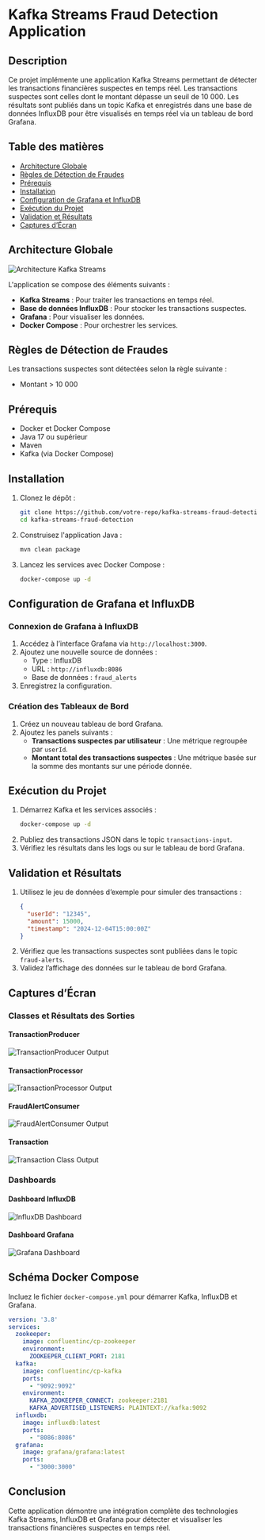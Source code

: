 # Kafka Streams Fraud Detection Application

## Description
Ce projet implémente une application Kafka Streams permettant de détecter les transactions financières suspectes en temps réel. Les transactions suspectes sont celles dont le montant dépasse un seuil de 10 000. Les résultats sont publiés dans un topic Kafka et enregistrés dans une base de données InfluxDB pour être visualisés en temps réel via un tableau de bord Grafana.

## Table des matières
- [Architecture Globale](#architecture-globale)
- [Règles de Détection de Fraudes](#règles-de-détection-de-fraudes)
- [Prérequis](#prérequis)
- [Installation](#installation)
- [Configuration de Grafana et InfluxDB](#configuration-de-grafana-et-influxdb)
- [Exécution du Projet](#exécution-du-projet)
- [Validation et Résultats](#validation-et-résultats)
- [Captures d’Écran](#captures-d’écran)

## Architecture Globale
![Architecture Kafka Streams](path/to/architecture-diagram.png)

L'application se compose des éléments suivants :
- **Kafka Streams** : Pour traiter les transactions en temps réel.
- **Base de données InfluxDB** : Pour stocker les transactions suspectes.
- **Grafana** : Pour visualiser les données.
- **Docker Compose** : Pour orchestrer les services.

## Règles de Détection de Fraudes
Les transactions suspectes sont détectées selon la règle suivante :
- Montant > 10 000

## Prérequis
- Docker et Docker Compose
- Java 17 ou supérieur
- Maven
- Kafka (via Docker Compose)

## Installation
1. Clonez le dépôt :
   ```bash
   git clone https://github.com/votre-repo/kafka-streams-fraud-detection.git
   cd kafka-streams-fraud-detection
   ```

2. Construisez l'application Java :
   ```bash
   mvn clean package
   ```

3. Lancez les services avec Docker Compose :
   ```bash
   docker-compose up -d
   ```

## Configuration de Grafana et InfluxDB
### Connexion de Grafana à InfluxDB
1. Accédez à l’interface Grafana via `http://localhost:3000`.
2. Ajoutez une nouvelle source de données :
   - Type : InfluxDB
   - URL : `http://influxdb:8086`
   - Base de données : `fraud_alerts`
3. Enregistrez la configuration.

### Création des Tableaux de Bord
1. Créez un nouveau tableau de bord Grafana.
2. Ajoutez les panels suivants :
   - **Transactions suspectes par utilisateur** : Une métrique regroupée par `userId`.
   - **Montant total des transactions suspectes** : Une métrique basée sur la somme des montants sur une période donnée.

## Exécution du Projet
1. Démarrez Kafka et les services associés :
   ```bash
   docker-compose up -d
   ```
2. Publiez des transactions JSON dans le topic `transactions-input`.
3. Vérifiez les résultats dans les logs ou sur le tableau de bord Grafana.

## Validation et Résultats
1. Utilisez le jeu de données d’exemple pour simuler des transactions :
   ```json
   {
     "userId": "12345",
     "amount": 15000,
     "timestamp": "2024-12-04T15:00:00Z"
   }
   ```
2. Vérifiez que les transactions suspectes sont publiées dans le topic `fraud-alerts`.
3. Validez l’affichage des données sur le tableau de bord Grafana.

## Captures d’Écran
### Classes et Résultats des Sorties
#### TransactionProducer
![TransactionProducer Output](path/to/screenshot-transaction-producer.png)

#### TransactionProcessor
![TransactionProcessor Output](path/to/screenshot-transaction-processor.png)

#### FraudAlertConsumer
![FraudAlertConsumer Output](path/to/screenshot-fraud-alert-consumer.png)

#### Transaction
![Transaction Class Output](path/to/screenshot-transaction-class.png)

### Dashboards
#### Dashboard InfluxDB
![InfluxDB Dashboard](path/to/screenshot-influxdb-dashboard.png)

#### Dashboard Grafana
![Grafana Dashboard](path/to/screenshot-grafana-dashboard.png)

## Schéma Docker Compose
Incluez le fichier `docker-compose.yml` pour démarrer Kafka, InfluxDB et Grafana.

```yaml
version: '3.8'
services:
  zookeeper:
    image: confluentinc/cp-zookeeper
    environment:
      ZOOKEEPER_CLIENT_PORT: 2181
  kafka:
    image: confluentinc/cp-kafka
    ports:
      - "9092:9092"
    environment:
      KAFKA_ZOOKEEPER_CONNECT: zookeeper:2181
      KAFKA_ADVERTISED_LISTENERS: PLAINTEXT://kafka:9092
  influxdb:
    image: influxdb:latest
    ports:
      - "8086:8086"
  grafana:
    image: grafana/grafana:latest
    ports:
      - "3000:3000"
```

## Conclusion
Cette application démontre une intégration complète des technologies Kafka Streams, InfluxDB et Grafana pour détecter et visualiser les transactions financières suspectes en temps réel.

